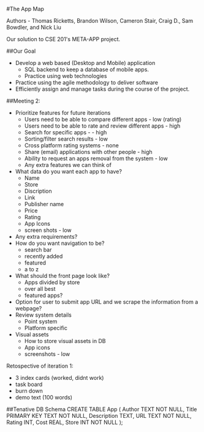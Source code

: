#The App Map

Authors - Thomas Ricketts, Brandon Wilson, Cameron Stair, Craig D., Sam Bowdler, and Nick Liu

Our solution to CSE 201's META-APP project. 

##Our Goal
- Develop a web based (Desktop and Mobile) application
  - SQL backend to keep a database of mobile apps.
  - Practice using web technologies
- Practice using the agile methodology to deliver software
- Efficiently assign and manage tasks during the course of the project.

##Meeting 2:
- Prioritize features for future iterations
  - Users need to be able to compare different apps - low (rating)
  - Users need to be able to rate and review different apps - high
  - Search for specific apps - - high
  - Sorting/filter search results - low
  - Cross platform rating systems - none
  - Share (email) applications with other people - high
  - Ability to request an apps removal from the system - low 
  - Any extra features we can think of
- What data do you want each app to have?
  - Name
  - Store
  - Discription
  - Link
  - Publisher name
  - Price
  - Rating
  - App Icons
  - screen shots - low
- Any extra requirements?
- How do you want navigation to be?
  - search bar
  - recently added
  - featured
  - a to z
- What should the front page look like?
  - Apps divided by store
  - over all best
  - featured apps?
- Option for user to submit app URL and we scrape the information from a webpage?
- Review system details
  - Point system
  - Platform specific
- Visual assets
  - How to store visual assets in DB
  - App icons
  - screenshots - low


Retospective of iteration 1:
- 3 index cards (worked, didnt work)
- task board
- burn down
- demo text (100 words)


##Tenative DB Schema
    CREATE TABLE App (
      Author TEXT NOT NULL,
      Title PRIMARY KEY TEXT NOT NULL,
      Description TEXT, 
      URL TEXT NOT NULL,
      Rating INT,
      Cost REAL, 
      Store INT NOT NULL
    );
